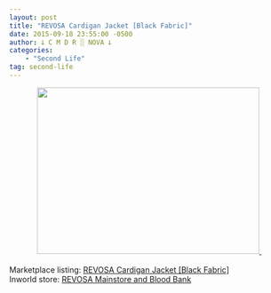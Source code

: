 ```yaml
---
layout: post
title: "REVOSA Cardigan Jacket [Black Fabric]"
date: 2015-09-18 23:55:00 -0500
author: 𐕣 C M D R ░ NOVA 𐕣
categories:
    - "Second Life"
tag: second-life
---
```


<div style="clear: both; text-align: center;">
<a href="http://2.bp.blogspot.com/-CE9LB2cB7Jw/VfykA_8zIBI/AAAAAAAAAJE/3i0HDTYPe2A/s1600/RCJA.png" style="margin-left: 1em; margin-right: 1em;"><img border="0" height="300" src="http://2.bp.blogspot.com/-CE9LB2cB7Jw/VfykA_8zIBI/AAAAAAAAAJE/3i0HDTYPe2A/s400/RCJA.png" width="400" />&nbsp;</a></div>
<div style="clear: both; text-align: left;">
<br /></div>
Marketplace listing: <a href="https://marketplace.secondlife.com/p/REVOSA-Cardigan-Jacket-Black-Fabric/7759757" target="_blank" rel="noopener">REVOSA Cardigan Jacket [Black Fabric]</a><br />
Inworld store: <a href="http://maps.secondlife.com/secondlife/Pisces/175/243/27" target="_blank" rel="noopener">REVOSA Mainstore and Blood Bank</a>